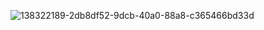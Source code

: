 
![138322189-2db8df52-9dcb-40a0-88a8-c365466bd33d](https://user-images.githubusercontent.com/87288301/153808719-f9fd2bf9-8bb7-40e9-8d5e-db171e338ea8.gif)
